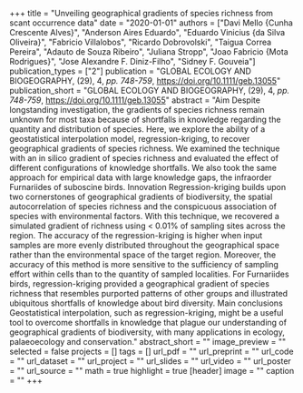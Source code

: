 +++
title = "Unveiling geographical gradients of species richness from scant
   occurrence data"
date = "2020-01-01"
authors = ["Davi Mello {Cunha Crescente Alves}", "Anderson Aires Eduardo", "Eduardo Vinicius {da Silva Oliveira}", "Fabricio Villalobos", "Ricardo Dobrovolski", "Taigua Correa Pereira", "Adauto de Souza Ribeiro", "Juliana Stropp", "Joao Fabricio {Mota Rodrigues}", "Jose Alexandre F. Diniz-Filho", "Sidney F. Gouveia"]
publication_types = ["2"]
publication = "GLOBAL ECOLOGY AND BIOGEOGRAPHY, (29), 4, _pp. 748-759_, https://doi.org/10.1111/geb.13055"
publication_short = "GLOBAL ECOLOGY AND BIOGEOGRAPHY, (29), 4, _pp. 748-759_, https://doi.org/10.1111/geb.13055"
abstract = "Aim Despite longstanding investigation, the gradients of species
   richness remain unknown for most taxa because of shortfalls in knowledge
   regarding the quantity and distribution of species. Here, we explore the
   ability of a geostatistical interpolation model, regression-kriging, to
   recover geographical gradients of species richness. We examined the
   technique with an in silico gradient of species richness and evaluated
   the effect of different configurations of knowledge shortfalls. We also
   took the same approach for empirical data with large knowledge gaps, the
   infraorder Furnariides of suboscine birds. Innovation Regression-kriging
   builds upon two cornerstones of geographical gradients of biodiversity,
   the spatial autocorrelation of species richness and the conspicuous
   association of species with environmental factors. With this technique,
   we recovered a simulated gradient of richness using < 0.01\% of sampling
   sites across the region. The accuracy of the regression-kriging is
   higher when input samples are more evenly distributed throughout the
   geographical space rather than the environmental space of the target
   region. Moreover, the accuracy of this method is more sensitive to the
   sufficiency of sampling effort within cells than to the quantity of
   sampled localities. For Furnariides birds, regression-kriging provided a
   geographical gradient of species richness that resembles purported
   patterns of other groups and illustrated ubiquitous shortfalls of
   knowledge about bird diversity. Main conclusions Geostatistical
   interpolation, such as regression-kriging, might be a useful tool to
   overcome shortfalls in knowledge that plague our understanding of
   geographical gradients of biodiversity, with many applications in
   ecology, palaeoecology and conservation."
abstract_short = ""
image_preview = ""
selected = false
projects = []
tags = []
url_pdf = ""
url_preprint = ""
url_code = ""
url_dataset = ""
url_project = ""
url_slides = ""
url_video = ""
url_poster = ""
url_source = ""
math = true
highlight = true
[header]
image = ""
caption = ""
+++

